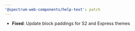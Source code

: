 ```yaml
---
'@spectrum-web-components/help-text': patch
---
```


- **Fixed**: Update block paddings for S2 and Express themes
